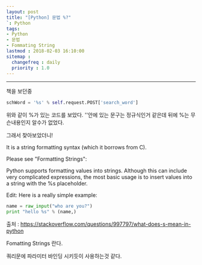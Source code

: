 ```yaml
---
layout: post
title: "[Python] 문법 %?"
`: Python
tags:
- Python
- 문법
- Fommating String
lastmod : 2018-02-03 16:10:00
sitemap :
  changefreq : daily
  priority : 1.0
---
```


***

책을 보던중

```python
schWord = '%s' % self.request.POST['search_word']
```

<!--미리보기-->

위와 같이 %가 있는 코드를 보았다. ''안에 있는 문구는 정규식인거 같은데 뒤에 %는 무슨내용인지 알수가 없었다.

그래서 찾아보았더니!

It is a string formatting syntax (which it borrows from C).

Please see "Formatting Strings":

Python supports formatting values into strings. Although this can include very complicated expressions, the most basic usage is to insert values into a string with the %s placeholder.

Edit: Here is a really simple example:

``` python
name = raw_input("who are you?")
print "hello %s" % (name,)
```

출처 : 
<a href="https://stackoverflow.com/questions/997797/what-does-s-mean-in-python">
https://stackoverflow.com/questions/997797/what-does-s-mean-in-python
</a>

Fomatting Strings 란다.

쿼리문에 파라미터 바인딩 시키듯이 사용하는것 같다.